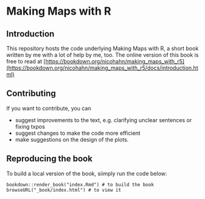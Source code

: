 # Making Maps with R
## Introduction
This repository hosts the code underlying Making Maps with R, a short book written by me with a lot of help by me, too. The online version of this book is free to read at [https://bookdown.org/nicohahn/making_maps_with_r5](https://bookdown.org/nicohahn/making_maps_with_r5/docs/introduction.html)

## Contributing
If you want to contribute, you can
- suggest improvements to the text, e.g. clarifying unclear sentences or fixing txpos
- suggest changes to make the code more efficient
- make suggestions on the design of the plots.

## Reproducing the book
To build a local version of the book, siimply run the code below:
```{r}
bookdown::render_book("index.Rmd") # to build the book
browseURL("_book/index.html") # to view it
```
